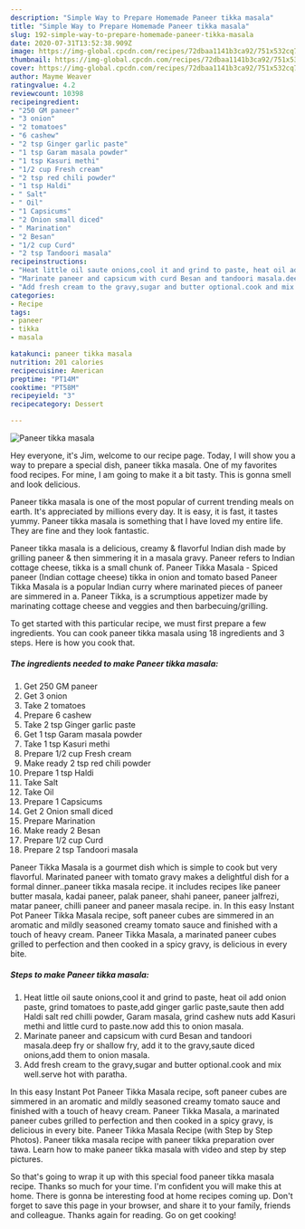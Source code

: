 ```yaml
---
description: "Simple Way to Prepare Homemade Paneer tikka masala"
title: "Simple Way to Prepare Homemade Paneer tikka masala"
slug: 192-simple-way-to-prepare-homemade-paneer-tikka-masala
date: 2020-07-31T13:52:38.909Z
image: https://img-global.cpcdn.com/recipes/72dbaa1141b3ca92/751x532cq70/paneer-tikka-masala-recipe-main-photo.jpg
thumbnail: https://img-global.cpcdn.com/recipes/72dbaa1141b3ca92/751x532cq70/paneer-tikka-masala-recipe-main-photo.jpg
cover: https://img-global.cpcdn.com/recipes/72dbaa1141b3ca92/751x532cq70/paneer-tikka-masala-recipe-main-photo.jpg
author: Mayme Weaver
ratingvalue: 4.2
reviewcount: 10398
recipeingredient:
- "250 GM paneer"
- "3 onion"
- "2 tomatoes"
- "6 cashew"
- "2 tsp Ginger garlic paste"
- "1 tsp Garam masala powder"
- "1 tsp Kasuri methi"
- "1/2 cup Fresh cream"
- "2 tsp red chili powder"
- "1 tsp Haldi"
- " Salt"
- " Oil"
- "1 Capsicums"
- "2 Onion small diced"
- " Marination"
- "2 Besan"
- "1/2 cup Curd"
- "2 tsp Tandoori masala"
recipeinstructions:
- "Heat little oil saute onions,cool it and grind to paste, heat oil add onion paste, grind tomatoes to paste,add ginger garlic paste,saute then add Haldi salt red chilli powder, Garam masala, grind cashew nuts add Kasuri methi and little curd to paste.now add this to onion masala."
- "Marinate paneer and capsicum with curd Besan and tandoori masala.deep fry or shallow fry, add it to the gravy,saute diced onions,add them to onion masala."
- "Add fresh cream to the gravy,sugar and butter optional.cook and mix well.serve hot with paratha."
categories:
- Recipe
tags:
- paneer
- tikka
- masala

katakunci: paneer tikka masala 
nutrition: 201 calories
recipecuisine: American
preptime: "PT14M"
cooktime: "PT58M"
recipeyield: "3"
recipecategory: Dessert

---
```



![Paneer tikka masala](https://img-global.cpcdn.com/recipes/72dbaa1141b3ca92/751x532cq70/paneer-tikka-masala-recipe-main-photo.jpg)

Hey everyone, it's Jim, welcome to our recipe page. Today, I will show you a way to prepare a special dish, paneer tikka masala. One of my favorites food recipes. For mine, I am going to make it a bit tasty. This is gonna smell and look delicious.

Paneer tikka masala is one of the most popular of current trending meals on earth. It's appreciated by millions every day. It is easy, it is fast, it tastes yummy. Paneer tikka masala is something that I have loved my entire life. They are fine and they look fantastic.

Paneer tikka masala is a delicious, creamy &amp; flavorful Indian dish made by grilling paneer &amp; then simmering it in a masala gravy. Paneer refers to Indian cottage cheese, tikka is a small chunk of. Paneer Tikka Masala - Spiced paneer (Indian cottage cheese) tikka in onion and tomato based Paneer Tikka Masala is a popular Indian curry where marinated pieces of paneer are simmered in a. Paneer Tikka, is a scrumptious appetizer made by marinating cottage cheese and veggies and then barbecuing/grilling.


To get started with this particular recipe, we must first prepare a few ingredients. You can cook paneer tikka masala using 18 ingredients and 3 steps. Here is how you cook that.

<!--inarticleads1-->

##### The ingredients needed to make Paneer tikka masala:

1. Get 250 GM paneer
1. Get 3 onion
1. Take 2 tomatoes
1. Prepare 6 cashew
1. Take 2 tsp Ginger garlic paste
1. Get 1 tsp Garam masala powder
1. Take 1 tsp Kasuri methi
1. Prepare 1/2 cup Fresh cream
1. Make ready 2 tsp red chili powder
1. Prepare 1 tsp Haldi
1. Take  Salt
1. Take  Oil
1. Prepare 1 Capsicums
1. Get 2 Onion small diced
1. Prepare  Marination
1. Make ready 2 Besan
1. Prepare 1/2 cup Curd
1. Prepare 2 tsp Tandoori masala


Paneer Tikka Masala is a gourmet dish which is simple to cook but very flavorful. Marinated paneer with tomato gravy makes a delightful dish for a formal dinner..paneer tikka masala recipe. it includes recipes like paneer butter masala, kadai paneer, palak paneer, shahi paneer, paneer jalfrezi, matar paneer, chilli paneer and paneer masala recipe. in. In this easy Instant Pot Paneer Tikka Masala recipe, soft paneer cubes are simmered in an aromatic and mildly seasoned creamy tomato sauce and finished with a touch of heavy cream. Paneer Tikka Masala, a marinated paneer cubes grilled to perfection and then cooked in a spicy gravy, is delicious in every bite. 

<!--inarticleads2-->

##### Steps to make Paneer tikka masala:

1. Heat little oil saute onions,cool it and grind to paste, heat oil add onion paste, grind tomatoes to paste,add ginger garlic paste,saute then add Haldi salt red chilli powder, Garam masala, grind cashew nuts add Kasuri methi and little curd to paste.now add this to onion masala.
1. Marinate paneer and capsicum with curd Besan and tandoori masala.deep fry or shallow fry, add it to the gravy,saute diced onions,add them to onion masala.
1. Add fresh cream to the gravy,sugar and butter optional.cook and mix well.serve hot with paratha.


In this easy Instant Pot Paneer Tikka Masala recipe, soft paneer cubes are simmered in an aromatic and mildly seasoned creamy tomato sauce and finished with a touch of heavy cream. Paneer Tikka Masala, a marinated paneer cubes grilled to perfection and then cooked in a spicy gravy, is delicious in every bite. Paneer Tikka Masala Recipe (with Step by Step Photos). Paneer tikka masala recipe with paneer tikka preparation over tawa. Learn how to make paneer tikka masala with video and step by step pictures. 

So that's going to wrap it up with this special food paneer tikka masala recipe. Thanks so much for your time. I'm confident you will make this at home. There is gonna be interesting food at home recipes coming up. Don't forget to save this page in your browser, and share it to your family, friends and colleague. Thanks again for reading. Go on get cooking!
